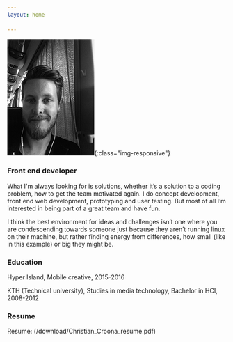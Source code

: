 ```yaml
---
layout: home

---
```


![patch](/images/profilepic.png){:class="img-responsive"}

### Front end developer


What I'm always looking for is solutions, whether it’s a solution to a coding problem, how to get the team motivated again. I do concept development, front end web development, prototyping and user testing. But most of all I’m interested in being part of a great team and have fun.

I think the best environment for ideas and challenges isn’t one where you are condescending towards someone just because they aren’t running linux on their machine, but rather finding energy from differences, how small (like in this example) or big they might be.

### Education


Hyper Island, Mobile creative, 2015-2016

KTH (Technical university), Studies in media technology, Bachelor in HCI, 2008-2012

### Resume

Resume: (/download/Christian_Croona_resume.pdf)
